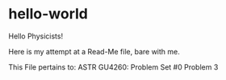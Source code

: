 # hello-world

Hello Physicists!

Here is my attempt at a Read-Me file, bare with me.

This File pertains to:
ASTR GU4260: Problem Set #0 Problem 3  

